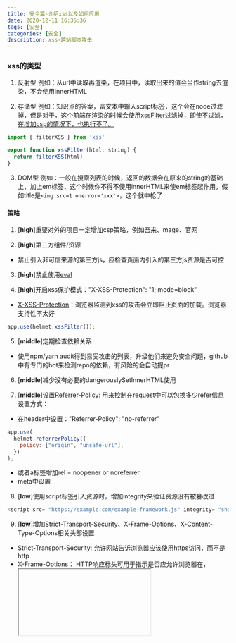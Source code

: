 ```yaml
---
title: 安全篇-介绍xss以及如何应用
date: 2020-12-11 16:36:36
tags: [安全]
categories: [安全]
description: xss-跨站脚本攻击
---
```


### xss的类型
1. 反射型
例如：从url中读取再渲染，在项目中，读取出来的值会当作string去渲染，不会使用innerHTML

2. 存储型
例如：知识点的答案，富文本中输入script标签，这个会在node过滤掉，但是对于<a href="javasctipt: xxx">，这个前端在渲染的时候会使用xssFilter过滤掉，即使不过滤，在增加csp的情况下，也执行不了。

```js
import { filterXSS } from 'xss'

export function xssFilter(html: string) {
  return filterXSS(html)
}
```

3. DOM型
例如：一般在搜索列表的时候，返回的数据会在原来的string的基础上，加上em标签，这个时候你不得不使用innerHTML来使em标签起作用，假如title是`<img src=1 onerror='xxx'>`，这个就中枪了


#### 策略
1. [**high**]重要对外的项目一定增加csp策略，例如吾来、mage、官网

2. [**high**]第三方组件/资源
- 禁止引入非可信来源的第三方js，应检查页面内引入的第三方js资源是否可控

3. [**high**]禁止使用[eval](https://developer.mozilla.org/en-US/docs/Web/JavaScript/Reference/Global_Objects/eval)

4. [**high**]开启xss保护模式："X-XSS-Protection": "1; mode=block"
- [X-XSS-Protection](https://developer.mozilla.org/en-US/docs/Web/HTTP/Headers/X-XSS-Protection)：浏览器监测到xss的攻击会立即阻止页面的加载。浏览器支持性不太好
```js
app.use(helmet.xssFilter());
```

5. [**middle**]定期检查依赖关系
- 使用npm/yarn audit得到易受攻击的列表，升级他们来避免安全问题，github中有专门的bot来检测repo的依赖，有风险的会自动提pr

6. [**middle**]减少没有必要的dangerouslySetInnerHTML使用

7. [**middle**]设置[Referrer-Policy](https://developer.mozilla.org/en-US/docs/Web/HTTP/Headers/Referrer-Policy): 用来控制在request中可以包换多少refer信息
设置方式：
- 在header中设置："Referrer-Policy": "no-referrer"
```js
app.use(
  helmet.referrerPolicy({
    policy: ["origin", "unsafe-url"],
  })
);
```

- 或者a标签增加rel = noopener or noreferrer
- meta中设置

8. [**low**]使用script标签引入资源时，增加integrity来验证资源没有被篡改过
```js
<script src= "https://example.com/example-framework.js" integrity= "sha384-oqVuAfXRKap7fdgcCY5uykM6+R9GqQ8K/ux..." crossorigin= "anonymous" ></script>
```

9. [**low**]增加Strict-Transport-Security、X-Frame-Options、X-Content-Type-Options相关头部设置
- Strict-Transport-Security: 允许网站告诉浏览器应该使用https访问，而不是http
- X-Frame-Options： HTTP响应标头可用于指示是否应允许浏览器在<frame>，<iframe>，<embed>或<object>中呈现页面
- X-Content-Type-Options: 相当于提示标志，被服务器用来提示客户端一定要遵循在content-type中对MIME类型的设定

10. [**low**]Feature-Policy: 限制浏览器特性和api的访问(该功能还在实验状态)
```
"Feature-Policy": "accelerometer 'none'; ambient-light-sensor 'none'; autoplay 'none'; camera 'none'; encrypted-media 'none'; fullscreen 'self'; geolocation 'none'; gyroscope 'none'; magnetometer 'none'; microphone 'none'; midi 'none'; payment 'none';  picture-in-picture 'none'; speaker 'none'; sync-xhr 'none'; usb 'none'; vr 'none';"
```

// 可以在这个网站[securityheaders](https://securityheaders.com)得到网站的分数

参考链接：
* [面向DevSecOps的编码安全指南｜JavaScript篇](https://mp.weixin.qq.com/s?__biz=MjM5NzE1NjA0MQ==&mid=2651203073&idx=1&sn=75a74a7828fa82aba102c27c168013a0&chksm=bd2cc3a78a5b4ab19bdb65586f99dc265a4ee17daab352099ca094c4866db73f9d89c28a9c60&mpshare=1&scene=1&srcid=1127mDcLh2pDQvJSWUOKh5FB&sharer_sharetime=1606990270159&sharer_shareid=6e04a8b1ba373e3353f8c40f9273cb97&version=3.0.28.2286&platform=mac#rd)
* [13 Security Tips for Front-End Apps](https://medium.com/better-programming/frontend-app-security-439797f57892)
* [Prevent DOM-based cross-site scripting vulnerabilities with Trusted Types](https://web.dev/trusted-types/)
* [Protect the frontend](https://andrepolischuk.com/protect-the-frontend/)
* [Does Security Matter to Front End Developers and Tips To Not Get Hacked](https://datahouse.asia/security-tips-front-end-developers/)
* [10 security tips for frontend developers](https://konstantinlebedev.com/security-for-frontend/)
* [Cross-site_scripting mdn](https://developer.mozilla.org/zh-CN/docs/Glossary/Cross-site_scripting)
* [前端安全系列（一）：如何防止XSS攻击？](https://segmentfault.com/a/1190000016551188)
* [Cross-site scripting](https://portswigger.net/web-security/cross-site-scripting)



